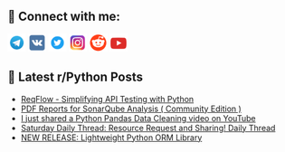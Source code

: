 ## 🔎 Connect with me:
[<img src="https://github.com/bullbesh/bullbesh/blob/main/images/Telegram.png" width="32" height="32" />](https://t.me/bullbesh)
[<img src="https://github.com/bullbesh/bullbesh/blob/main/images/VK.png" width="32" height="32" />](https://vk.com/bullbesh)
[<img src="https://github.com/bullbesh/bullbesh/blob/main/images/Twitter.png" width="32" height="32" />](https://twitter.com/bullbesh1)
[<img src="https://github.com/bullbesh/bullbesh/blob/main/images/Instagram.png" width="32" height="32" />](https://www.instagram.com/bullbesh)
[<img src="https://github.com/bullbesh/bullbesh/blob/main/images/Reddit.png" width="32" height="32" />](https://www.reddit.com/user/bullbesh)
[<img src="https://github.com/bullbesh/bullbesh/blob/main/images/YouTube.png" width="32" height="32" />](https://www.youtube.com/channel/UCtfjRs6uzgq5mfm8S06WTcg)

## 📕 Latest r/Python Posts
<!-- BLOG-POST-LIST:START -->
- [ReqFlow - Simplifying API Testing with Python](https://www.reddit.com/r/Python/comments/1d5k2ty/reqflow_simplifying_api_testing_with_python/)
- [PDF Reports for SonarQube Analysis &lpar; Community Edition &rpar;](https://www.reddit.com/r/Python/comments/1d5j23c/pdf_reports_for_sonarqube_analysis_community/)
- [I just shared a Python Pandas Data Cleaning video on YouTube](https://www.reddit.com/r/Python/comments/1d5j213/i_just_shared_a_python_pandas_data_cleaning_video/)
- [Saturday Daily Thread: Resource Request and Sharing! Daily Thread](https://www.reddit.com/r/Python/comments/1d59yfj/saturday_daily_thread_resource_request_and/)
- [NEW RELEASE: Lightweight Python ORM Library](https://www.reddit.com/r/Python/comments/1d56fsr/new_release_lightweight_python_orm_library/)
<!-- BLOG-POST-LIST:END -->
